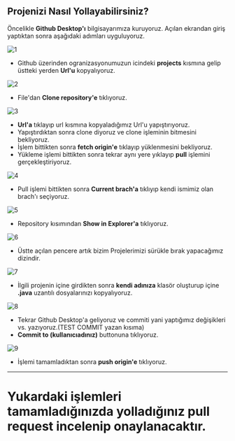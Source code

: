 ## Projenizi Nasıl Yollayabilirsiniz?

Öncelikle **Github Desktop'ı** bilgisayarımıza kuruyoruz.
Açılan ekrandan giriş yaptıktan sonra aşağıdaki adımları uyguluyoruz.

![1](pics/HowToDesktop/1.png)
* Github üzerinden ogranizasyonumuzun icindeki **projects** kısmına gelip üstteki yerden **Url'u** kopyalıyoruz.

![2](pics/HowToDesktop/2.png)
* File'dan **Clone repository'e** tıklıyoruz.

![3](pics/HowToDesktop/3.png)
* **Url'a** tıklayıp url kısmına kopyaladığımız Url'u yapıştırıyoruz.
* Yapıştırdıktan sonra  clone diyoruz ve clone işleminin bitmesini bekliyoruz.
* İşlem bittikten sonra **fetch origin'e** tıklayıp yüklenmesini bekliyoruz.
* Yükleme işlemi bittikten sonra tekrar aynı yere yıklayıp **pull** işlemini gerçekleştiriyoruz.

![4](pics/HowToDesktop/4.png)
* Pull işlemi bittikten sonra **Current brach'a** tıklıyıp kendi ismimiz olan brach'ı seçiyoruz.

![5](pics/HowToDesktop/5.png)
* Repository kısımından **Show in Explorer'a** tıklıyoruz.

![6](pics/HowToDesktop/6.png)
* Üstte açılan pencere artık bizim Projelerimizi sürükle bırak yapacağımız dizindir.

![7](pics/HowToDesktop/7.png)
* İlgili projenin içine girdikten sonra **kendi adınıza** klasör oluşturup içine **.java** uzantılı dosyalarınızı kopyalıyoruz.

![8](pics/HowToDesktop/8.png)
* Tekrar Github Desktop'a geliyoruz ve commiti yani yaptığımız değişikleri vs. yazıyoruz.(TEST COMMIT yazan kısıma)
* **Commit to (kullanıcıadınız)** buttonuna tıklıyoruz.

![9](pics/HowToDesktop/9.png)
* İşlemi tamamladıktan sonra **push origin'e** tıklıyoruz.
---
# Yukardaki işlemleri tamamladığınızda yolladığınız pull request incelenip onaylanacaktır.

